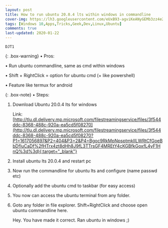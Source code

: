 ```yaml
---
layout: post
title: How to run ubuntu 20.0.4 lts within windows in commandline
cover-img: https://lh3.googleusercontent.com/eUxB93-agviKeANyGEMb3zz4e2k-hMkTjgBc2ATL-2txyBMKiCYX3s7y-udlTfsR9R8QBa5HiCRB08zozMP08c5G3t_IGBQ_C346e6zWlhMhg3-jF_EFMS89dc-QLy3cMr4cJY4XiA=w2400
tags: [Windows 10,Apps,Tricks,Geek,Dev,Linux,Ubuntu]
comments: true
last-updated: 2020-01-22
---
```


``DJT1``

{: .box-warning}
• Pros:

• Run ubuntu commandline, same as cmd within windows

• Shift + RightClick = option for ubuntu cmd (+ like powershell)

• Feature like termux for android


{: .box-note}
• Steps:

1. Download Ubuntu 20.0.4 lts for windows

   Link: [http://tlu.dl.delivery.mp.microsoft.com/filestreamingservice/files/3f544ddc-8368-488c-920a-ea5cd5f08270](http://tlu.dl.delivery.mp.microsoft.com/filestreamingservice/files/3f544ddc-8368-488c-920a-ea5cd5f08270?P1=1617056897&P2=404&P3=2&P4=Bgoc9RkMpNpsptmkIlLWRtCfGoeBbDfIuCaDf%2fHTrx4zt8dHh8J9fL3TTrsGF4MREtY4cKGBfkGoxfL4yF1HnQ%3d%3d){:target="_blank"}

2. Install ubuntu lts 20.0.4 and restart pc

3. Now run the commandline for ubuntu lts and configure (name passwd etc)

4. Optionally add the ubuntu cmd to taskbar (for easy access)

5. You now can access the ubuntu terminal from any folder. 

6. Goto any folder in file explorer. Shift+RightClick and choose open ubuntu commandline here. 

   Hey. You have made it correct. Ran ubuntu in windows ;)
